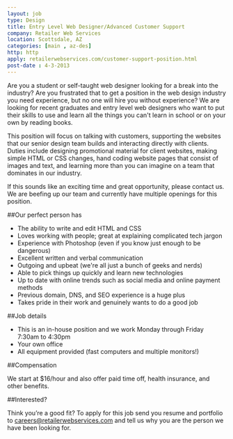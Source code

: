 ```yaml
---
layout: job
type: Design
title: Entry Level Web Designer/Advanced Customer Support
company: Retailer Web Services
location: Scottsdale, AZ
categories: [main , az-des]
http: http
apply: retailerwebservices.com/customer-support-position.html
post-date : 4-3-2013
---
```


Are you a student or self-taught web designer looking for a break into the industry? Are you frustrated that to get a position in the web design industry you need experience, but no one will hire you without experience? We are looking for recent graduates and entry level web designers who want to put their skills to use and learn all the things you can't learn in school or on your own by reading books.

This position will focus on talking with customers, supporting the websites that our senior design team builds and interacting directly with clients. Duties include designing promotional material for client websites, making simple HTML or CSS changes, hand coding website pages that consist of images and text, and learning more than you can imagine on a team that dominates in our industry.

If this sounds like an exciting time and great opportunity, please contact us. We are beefing up our team and currently have multiple openings for this position.

##Our perfect person has

* The ability to write and edit HTML and CSS
* Loves working with people; great at explaining complicated tech jargon
* Experience with Photoshop (even if you know just enough to be dangerous)
* Excellent written and verbal communication
* Outgoing and upbeat (we're all just a bunch of geeks and nerds)
* Able to pick things up quickly and learn new technologies
* Up to date with online trends such as social media and online payment methods
* Previous domain, DNS, and SEO experience is a huge plus
* Takes pride in their work and genuinely wants to do a good job

##Job details

* This is an in-house position and we work Monday through Friday 7:30am to 4:30pm
* Your own office
* All equipment provided (fast computers and multiple monitors!)

##Compensation

We start at $16/hour and also offer paid time off, health insurance, and other benefits.

##Interested?

Think you’re a good fit? To apply for this job send you resume and portfolio to careers@retailerwebservices.com and tell us why you are the person we have been looking for.